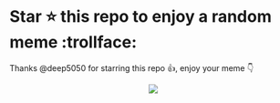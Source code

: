 # Star :star: this repo to enjoy a random meme :trollface:

<!--thanksgiving_start-->
Thanks @deep5050 for starring this repo :+1:, enjoy your meme :point_down:
<!--thanksgiving_end-->
  
<div align=center>
  
<!--meme_start-->
<img align=center src=https://github.com/deep5050/programming-memes/raw/main/memes/2/1039.png>
<!--meme_end-->
  
</div>
